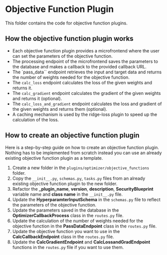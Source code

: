 # Objective Function Plugin

This folder contains the code for objective function plugins.

## How the objective function plugin works

* Each objective function plugin provides a microfrontend where the user can set the parameters of the objective function.
* The processing endpoint of the microfrontend saves the parameters to the database and makes a callback to the provided callback URL.
* The `pass_data`` endpoint retrieves the input and target data and returns the number of weights needed for the objective function.
* The `calc_loss` endpoint calculates the loss of the given weights and returns it.
* The `calc_gradient` endpoint calculates the gradient of the given weights and returns it (optional).
* The `calc_loss_and_gradient` endpoint calculates the loss and gradient of the given weights and returns them (optional).
* A caching mechanism is used by the ridge-loss plugin to speed up the calculation of the loss.

## How to create an objective function plugin

Here is a step-by-step guide on how to create an objective function plugin.
Nothing has to be implemented from scratch instead you can use an already existing objective function plugin as a template.

1. Create a new folder in the `plugins/optimizer/objective_functions` folder.
2. Copy the `__init__.py`, `schemas.py`, `tasks.py` files from an already existing objective function plugin to the new folder.
3. Refactor the **_plugin_name**, **version**, **description**, **SecurityBlueprint** variable name and **class name** in the `__init__.py` file.
4. Update the **HyperparamterInputSchema** in the `schemas.py` file to reflect the parameters of the objective function.
5. Update the parameters saved in the database in the **OptimizerCallbackProcess** class in the `routes.py` file.
6. Update the calculation of the number of weights needed for the objective function in the **PassDataEndpoint** class in the `routes.py` file.
7. Update the objective function you want to use in the **CalcCallbackEndpoint** class in the `routes.py` file.
8. Update the **CalcGradientEndpoint** and **CalcLossandGradEndpoint** functions in the `routes.py` file if you want to use them.
